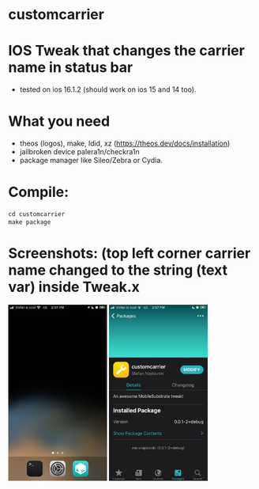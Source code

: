 # customcarrier

# IOS Tweak that changes the carrier name in status bar
- tested on ios 16.1.2 (should work on ios 15 and 14 too).

# What you need
- theos (logos), make, ldid, xz (https://theos.dev/docs/installation)
- jailbroken device palera1n/checkra1n
- package manager like Sileo/Zebra or Cydia.

# Compile:
```
cd customcarrier
make package
```

# Screenshots: (top left corner carrier name changed to the string (text var) inside Tweak.x

<img src="https://raw.githubusercontent.com/stefan-najdovski/customcarrier/main/screenshots/screenshot.jpg" width="200" />
<img src="https://raw.githubusercontent.com/stefan-najdovski/customcarrier/main/screenshots/s2.jpg" width="200" />
